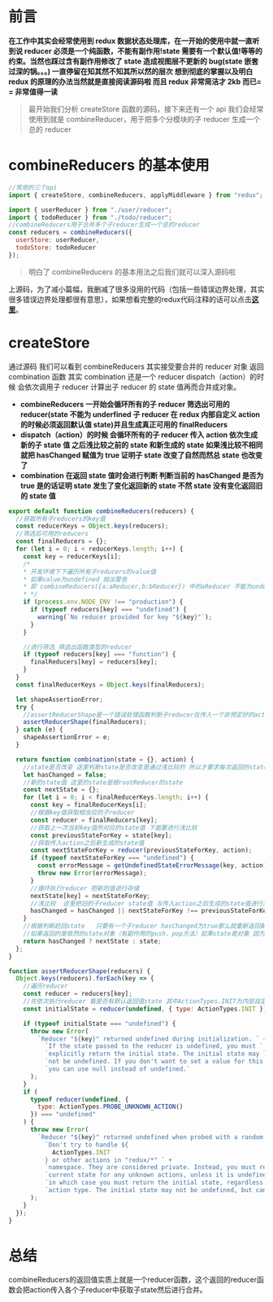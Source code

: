 # 前言

**在工作中其实会经常使用到 redux 数据状态处理库，在一开始的使用中就一直听到说 reducer 必须是一个纯函数，不能有副作用!state 需要有一个默认值!等等的约束。当然也踩过含有副作用修改了 state 造成视图层不更新的 bug(state 嵌套过深的锅。。。) 一直停留在知其然不知其所以然的层次 想到彻底的掌握以及明白 redux 的原理的办法当然就是直接阅读源码啦 而且 redux 非常简洁才 2kb 而已= = 非常值得一读**

> 最开始我们分析 createStore 函数的源码，接下来还有一个 api 我们会经常使用到就是 combineReducer，用于把多个分模块的子 reducer 生成一个总的 reducer

# combineReducers 的基本使用

```javascript
//常用的三个api
import { createStore, combineReducers, applyMiddleware } from "redux";

import { userReducer } from "./user/reducer";
import { todoReducer } from "./todo/reducer";
//combineReducers用于合并多个子reducer生成一个总的reducer
const reducers = combineReducers({
  userStore: userReducer,
  todoStore: todoReducer
});
```

> 明白了 combineReducers 的基本用法之后我们就可以深入源码啦

上源码，为了减小篇幅，我删减了很多没用的代码（包括一些错误边界处理，其实很多错误边界处理都很有意思），如果想看完整的redux代码注释的话可以点击[**这里**](https://github.com/carrot-wu/Learn-Redux-Ecosystem "Markdown")。

# createStore

通过源码 我们可以看到 combineReducers 其实接受要合并的 reducer 对象 返回 combination 函数 其实 combination 还是一个 reducer dispatch（action）的时候 会依次调用子 reducer 计算出子 reducer 的 state 值再而合并成对象。

- **combineReducers 一开始会循环所有的子 reducer 筛选出可用的 reducer(state 不能为 underfined 子 reducer 在 redux 内部自定义 action 的时候必须返回默认值 state)并且生成真正可用的 finalReducers**
- **dispatch（action）的时候 会循环所有的子 reducer 传入 action 依次生成新的子 state 值 之后浅比较之前的 state 和新生成的 state 如果浅比较不相同就把 hasChanged 赋值为 true 证明子 state 改变了自然而然总 state 也改变了**
- **combination 在返回 state 值时会进行判断 判断当前的 hasChanged 是否为 true 是的话证明 state 发生了变化返回新的 state 不然 state 没有变化返回旧的 state 值**

```javascript
export default function combineReducers(reducers) {
  //获取所有子reducers的key值
  const reducerKeys = Object.keys(reducers);
  //筛选后可用的reducers
  const finalReducers = {};
  for (let i = 0; i < reducerKeys.length; i++) {
    const key = reducerKeys[i];
    /*
    * 开发环境下下遍历所有子reducers的value值
    * 如果value为undefined 抛出警告
    * 即 combineReducers({a:aReducer,b:bReducer}) 中的aReducer 不能为underfined
    * */
    if (process.env.NODE_ENV !== "production") {
      if (typeof reducers[key] === "undefined") {
        warning(`No reducer provided for key "${key}"`);
      }
    }

    //进行筛选 筛选出函数类型的reducer
    if (typeof reducers[key] === "function") {
      finalReducers[key] = reducers[key];
    }
  }
  const finalReducerKeys = Object.keys(finalReducers);

  let shapeAssertionError;
  try {
    //assertReducerShape是一个错误处理函数判断子reducer在传入一个非预定好的action时 是否会返回默认的state
    assertReducerShape(finalReducers);
  } catch (e) {
    shapeAssertionError = e;
  }

  return function combination(state = {}, action) {
    //state是否改变 这里判断state是否改变是通过浅比较的 所以才要求每次返回的state都是一个全新的对象
    let hasChanged = false;
    //新的state值 这里的state是根rootReducer的state
    const nextState = {};
    for (let i = 0; i < finalReducerKeys.length; i++) {
      const key = finalReducerKeys[i];
      //根据key值获取相当应的子reducer
      const reducer = finalReducers[key];
      //获取上一次当前key值所对应的state值 下面要进行浅比较
      const previousStateForKey = state[key];
      //获取传入action之后新生成的state值
      const nextStateForKey = reducer(previousStateForKey, action);
      if (typeof nextStateForKey === "undefined") {
        const errorMessage = getUndefinedStateErrorMessage(key, action);
        throw new Error(errorMessage);
      }
      //循环执行reducer 把新的值进行存储
      nextState[key] = nextStateForKey;
      //浅比较  这里把旧的子reducer state值 与传入action之后生成的state值进行浅比较 判断state是否改变了
      hasChanged = hasChanged || nextStateForKey !== previousStateForKey;
    }
    //根据判断赶回state   只要有一个子reducer hasChanged为true那么就重新返回新的nextState  所以这里揭示了为什么reducer必须是纯函数而且如果state改变了必须返回一个新的对象
    //如果返回的是依然的state对象（有副作用的push，pop方法）如果state是对象 因为nextStateForKey !== previousStateForKey比较的是引用 那么 hasChanged认为是false没有发生改变 自然而然下面返回的state依然是旧的state
    return hasChanged ? nextState : state;
  };
}

function assertReducerShape(reducers) {
  Object.keys(reducers).forEach(key => {
    //遍历reducer
    const reducer = reducers[key];
    //先依次执行reducer 看是否有默认返回值state 其中ActionTypes.INIT为内部自定义的action 自然而然的执行到default 如果返回undefined 抛出错误 state要有默认值
    const initialState = reducer(undefined, { type: ActionTypes.INIT });

    if (typeof initialState === "undefined") {
      throw new Error(
        `Reducer "${key}" returned undefined during initialization. ` +
          `If the state passed to the reducer is undefined, you must ` +
          `explicitly return the initial state. The initial state may ` +
          `not be undefined. If you don't want to set a value for this reducer, ` +
          `you can use null instead of undefined.`
      );
    }
    if (
      typeof reducer(undefined, {
        type: ActionTypes.PROBE_UNKNOWN_ACTION()
      }) === "undefined"
    ) {
      throw new Error(
        `Reducer "${key}" returned undefined when probed with a random type. ` +
          `Don't try to handle ${
            ActionTypes.INIT
          } or other actions in "redux/*" ` +
          `namespace. They are considered private. Instead, you must return the ` +
          `current state for any unknown actions, unless it is undefined, ` +
          `in which case you must return the initial state, regardless of the ` +
          `action type. The initial state may not be undefined, but can be null.`
      );
    }
  });
}
```
# 总结
combineReducers的返回值实质上就是一个reducer函数，这个返回的reducer函数会把action传入各个子reducer中获取子state然后进行合并。